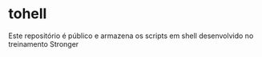 # tohell
Este repositório é público e armazena os scripts em shell desenvolvido no treinamento Stronger
